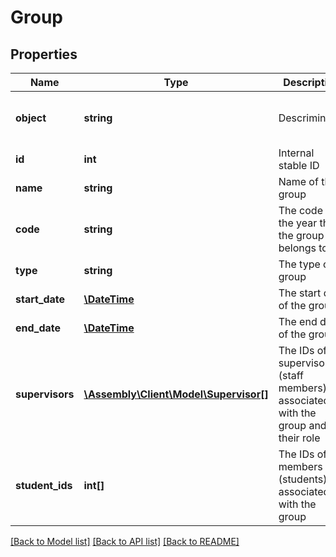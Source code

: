 # Group

## Properties
Name | Type | Description | Notes
------------ | ------------- | ------------- | -------------
**object** | **string** | Descriminator | [optional] [default to 'group']
**id** | **int** | Internal stable ID | [optional] 
**name** | **string** | Name of the group | [optional] 
**code** | **string** | The code of the year that the group belongs to | [optional] 
**type** | **string** | The type of group | [optional] 
**start_date** | [**\DateTime**](\DateTime.md) | The start date of the group | [optional] 
**end_date** | [**\DateTime**](\DateTime.md) | The end date of the group | [optional] 
**supervisors** | [**\Assembly\Client\Model\Supervisor[]**](Supervisor.md) | The IDs of supervisors (staff members) associated with the group and their role | [optional] 
**student_ids** | **int[]** | The IDs of members (students) associated with the group | [optional] 

[[Back to Model list]](../README.md#documentation-for-models) [[Back to API list]](../README.md#documentation-for-api-endpoints) [[Back to README]](../README.md)


